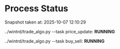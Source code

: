 # Process Status

Snapshot taken at: 2025-10-07 12:10:29

../wintrd/trade_algo.py --task price_update: **RUNNING**

../wintrd/trade_algo.py --task buy_sell: **RUNNING**

